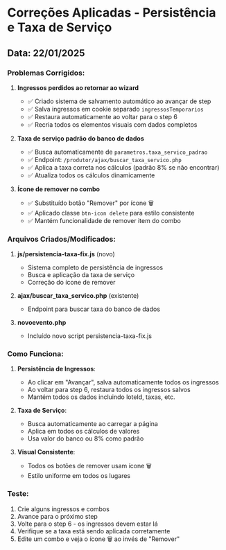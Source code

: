 # Correções Aplicadas - Persistência e Taxa de Serviço

## Data: 22/01/2025

### Problemas Corrigidos:

1. **Ingressos perdidos ao retornar ao wizard**
   - ✅ Criado sistema de salvamento automático ao avançar de step
   - ✅ Salva ingressos em cookie separado `ingressosTemporarios`
   - ✅ Restaura automaticamente ao voltar para o step 6
   - ✅ Recria todos os elementos visuais com dados completos

2. **Taxa de serviço padrão do banco de dados**
   - ✅ Busca automaticamente de `parametros.taxa_servico_padrao`
   - ✅ Endpoint: `/produtor/ajax/buscar_taxa_servico.php`
   - ✅ Aplica a taxa correta nos cálculos (padrão 8% se não encontrar)
   - ✅ Atualiza todos os cálculos dinamicamente

3. **Ícone de remover no combo**
   - ✅ Substituído botão "Remover" por ícone 🗑️
   - ✅ Aplicado classe `btn-icon delete` para estilo consistente
   - ✅ Mantém funcionalidade de remover item do combo

### Arquivos Criados/Modificados:

1. **js/persistencia-taxa-fix.js** (novo)
   - Sistema completo de persistência de ingressos
   - Busca e aplicação da taxa de serviço
   - Correção do ícone de remover

2. **ajax/buscar_taxa_servico.php** (existente)
   - Endpoint para buscar taxa do banco de dados

3. **novoevento.php**
   - Incluído novo script persistencia-taxa-fix.js

### Como Funciona:

1. **Persistência de Ingressos**:
   - Ao clicar em "Avançar", salva automaticamente todos os ingressos
   - Ao voltar para step 6, restaura todos os ingressos salvos
   - Mantém todos os dados incluindo loteId, taxas, etc.

2. **Taxa de Serviço**:
   - Busca automaticamente ao carregar a página
   - Aplica em todos os cálculos de valores
   - Usa valor do banco ou 8% como padrão

3. **Visual Consistente**:
   - Todos os botões de remover usam ícone 🗑️
   - Estilo uniforme em todos os lugares

### Teste:
1. Crie alguns ingressos e combos
2. Avance para o próximo step
3. Volte para o step 6 - os ingressos devem estar lá
4. Verifique se a taxa está sendo aplicada corretamente
5. Edite um combo e veja o ícone 🗑️ ao invés de "Remover"
